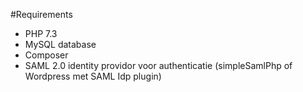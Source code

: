 #Requirements

- PHP 7.3
- MySQL database
- Composer
- SAML 2.0 identity providor voor authenticatie (simpleSamlPhp of Wordpress met SAML Idp plugin)
